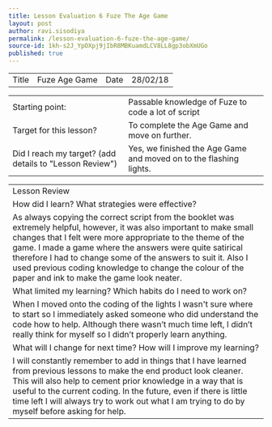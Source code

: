 ```yaml
---
title: Lesson Evaluation 6 Fuze The Age Game
layout: post
author: ravi.sisodiya
permalink: /lesson-evaluation-6-fuze-the-age-game/
source-id: 1kh-s2J_YpOXpj9jIbR8MBKuamdLCV8LL8gp3obXmUGo
published: true
---
```

<table>
  <tr>
    <td>Title</td>
    <td>Fuze Age Game</td>
    <td>Date</td>
    <td>28/02/18</td>
  </tr>
</table>


<table>
  <tr>
    <td>Starting point:</td>
    <td>Passable knowledge of Fuze to code a lot of script</td>
  </tr>
  <tr>
    <td>Target for this lesson?</td>
    <td>To complete the Age Game and move on further.</td>
  </tr>
  <tr>
    <td>Did I reach my target? 
(add details to "Lesson Review")</td>
    <td>Yes, we finished the Age Game and moved on to the flashing lights.</td>
  </tr>
</table>


<table>
  <tr>
    <td>Lesson Review</td>
  </tr>
  <tr>
    <td>How did I learn? What strategies were effective? </td>
  </tr>
  <tr>
    <td>As always copying the correct script from the booklet was extremely helpful, however, it was also important to make small changes that I felt were more appropriate to the theme of the game. I made a game where the answers were quite satirical therefore I had to change some of the answers to suit it. Also I used previous coding knowledge to change the colour of the paper and ink to make the game look neater.</td>
  </tr>
  <tr>
    <td>What limited my learning? Which habits do I need to work on? </td>
  </tr>
  <tr>
    <td>When I moved onto the coding of the lights I wasn't sure where to start so I immediately asked someone who did understand the code how to help. Although there wasn’t much time left, I didn’t really think for myself so I didn’t properly learn anything. </td>
  </tr>
  <tr>
    <td>What will I change for next time? How will I improve my learning?</td>
  </tr>
  <tr>
    <td>I will constantly remember to add in things that I have learned from previous lessons to make the end product look cleaner. This will also help to cement prior knowledge in a way that is useful to the current coding. In the future, even if there is little time left I will always try to work out what I am trying to do by myself before asking for help.</td>
  </tr>
</table>


